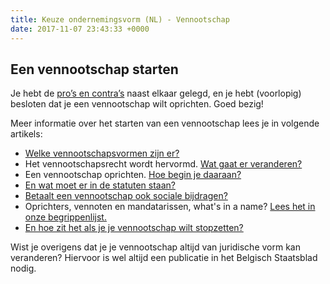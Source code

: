 ```yaml
---
title: Keuze ondernemingsvorm (NL) - Vennootschap
date: 2017-11-07 23:43:33 +0000
---
```

## Een vennootschap starten

Je hebt de [pro’s en contra’s](https://www.xerius.be/blog/zelfstandige-worden-eenmanszaak-vennootschap/) naast elkaar gelegd, en je hebt (voorlopig) besloten dat je een vennootschap wilt oprichten. Goed bezig!

Meer informatie over het starten van een vennootschap lees je in volgende artikels:

* [Welke vennootschapsvormen zijn er?](http://www.xerius.be/zelfstandigen/start-eigen-zaak/juridische-vorm/)
* Het vennootschapsrecht wordt hervormd. [Wat gaat er veranderen?](https://www.xerius.be/blog/hervorming-van-het-vennootschapsrecht-wat-verandert-er)
* Een vennootschap oprichten. [Hoe begin je daaraan?](www.xerius.be/oprichting-vennootschap)
* [En wat moet er in de statuten staan?](https://www.xerius.be/blog/wat-moet-in-statuten-staan)
* [Betaalt een vennootschap ook sociale bijdragen?](https://www.xerius.be/zelfstandigen/sociale-zekerheid/vennootschapsbijdrage/)
* Oprichters, vennoten en mandatarissen, what's in a name? [Lees het in onze begrippenlijst.](https://www.xerius.be/begrippenlijst)
* [En hoe zit het als je je vennootschap wilt stopzetten?](https://www.xerius.be/zelfstandigen/start-eigen-zaak/eenmanszaak-vennootschap)

Wist je overigens dat je je vennootschap altijd van juridische vorm kan veranderen? Hiervoor is wel altijd een publicatie in het Belgisch Staatsblad nodig.